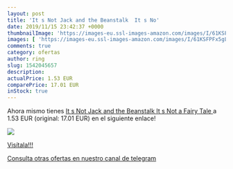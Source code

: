 ```yaml
---
layout: post
title: 'It s Not Jack and the Beanstalk  It s No'
date: 2019/11/15 23:42:37 +0000
thumbnailImage: 'https://images-eu.ssl-images-amazon.com/images/I/61KSFPFx5gL._SL200_.jpg'
images: [ 'https://images-eu.ssl-images-amazon.com/images/I/61KSFPFx5gL._SL200_.jpg' ]
comments: true
category: ofertas
author: ring
slug: 1542045657
description:
actualPrice: 1.53 EUR
comparePrice: 17.01 EUR
inStock: true
---
```


Ahora mismo tienes [It s Not Jack and the Beanstalk  It s Not a Fairy Tale ](https://www.amazon.com/dp/1542045657/?tag=redken08-20) a 1.53 EUR (original: 17.01 EUR) en el siguiente enlace!

[![](https://images-eu.ssl-images-amazon.com/images/I/61KSFPFx5gL._SL200_.jpg)](https://www.amazon.com/dp/1542045657/?tag=redken08-20)

[Visítala!!!](https://www.amazon.com/dp/1542045657/?tag=redken08-20)

[Consulta otras ofertas en nuestro canal de telegram](https://t.me/s/ofertas25)
